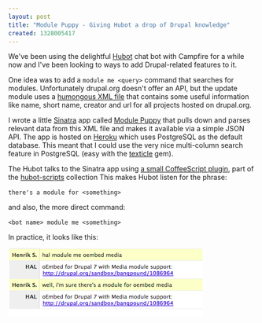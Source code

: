 ```yaml
---
layout: post
title: "Module Puppy - Giving Hubot a drop of Drupal knowledge"
created: 1328005417
---
```

We've been using the delightful [Hubot](http://hubot.github.com) chat bot with Campfire for a while now and I've been looking to ways to add Drupal-related features to it.

One idea was to add a `module me <query>` command that searches for modules. Unfortunately drupal.org doesn't offer an API, but the update module uses a [humongous XML file](http://updates.drupal.org/release-history/project-list/all) that contains some useful information like name, short name, creator and url for all projects hosted on drupal.org.

I wrote a little [Sinatra](http://www.sinatrarb.com/) app called [Module Puppy](http://modulepuppy.heroku.com) that pulls down and parses relevant data from this XML file and makes it available via a simple JSON API. The app is hosted on [Heroku](http://www.heroku.com/) which uses PostgreSQL as the default database. This meant that I could use the very nice multi-column search feature in PostgreSQL (easy with the [texticle](https://github.com/tenderlove/texticle) gem).

The Hubot talks to the Sinatra app using [a small CoffeeScript plugin](https://github.com/github/hubot-scripts/blob/master/src/scripts/modulepuppy.coffee),
part of the [hubot-scripts](https://github.com/github/hubot-scripts) collection 
This makes Hubot listen for the phrase:

    there's a module for <something>

and also, the more direct command:

    <bot name> module me <something>

In practice, it looks like this:

<img src="/images/hubot-modulepuppy.png" alt="" />



